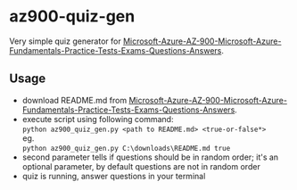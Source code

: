 # az900-quiz-gen

Very simple quiz generator for [Microsoft-Azure-AZ-900-Microsoft-Azure-Fundamentals-Practice-Tests-Exams-Questions-Answers](https://github.com/Ditectrev/Microsoft-Azure-AZ-900-Microsoft-Azure-Fundamentals-Practice-Tests-Exams-Questions-Answers).

## Usage

- download README.md from [Microsoft-Azure-AZ-900-Microsoft-Azure-Fundamentals-Practice-Tests-Exams-Questions-Answers](https://github.com/Ditectrev/Microsoft-Azure-AZ-900-Microsoft-Azure-Fundamentals-Practice-Tests-Exams-Questions-Answers).
- execute script using following command: \
```python az900_quiz_gen.py <path to README.md> <true-or-false*>```\
eg.\
```python az900_quiz_gen.py C:\downloads\README.md true```
- second parameter tells if questions should be in random order; it's an optional parameter, by default questions are not in random order
- quiz is running, answer questions in your terminal
